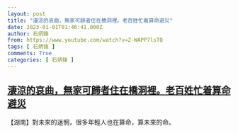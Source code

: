 ```yaml
---
layout: post
title: "淒涼的哀曲，無家可歸者住在橋洞裡。老百姓忙着算命避災"
date: 2023-01-01T01:46:41.000Z
author: 石炳鋒
from: https://www.youtube.com/watch?v=Z-WAPP7lsTQ
tags: [ 石炳锋 ]
comments: True
categories: [ 石炳锋 ]
---
```

<!--1672537601000-->
[淒涼的哀曲，無家可歸者住在橋洞裡。老百姓忙着算命避災](https://www.youtube.com/watch?v=Z-WAPP7lsTQ)
------

<div>
【湖南】對未來的迷惘，很多年輕人也在算命，算未來的命。
</div>
